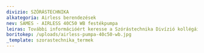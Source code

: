 ```yaml
---
divizio: SZÓRÁSTECHNIKA
alkategoria: Airless berendezések
nev: SAMES - AIRLESS 40C50 WB festékpumpa
leiras: További információért keresse a Szórástechnika Divízió kollégáit
boritokep: /uploads/airless-pumpa-40c50-wb.jpg
_template: szorastechnika_termek
---
```


